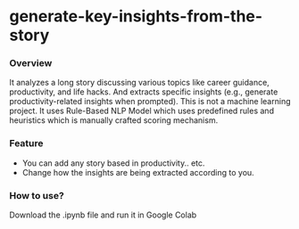 # generate-key-insights-from-the-story

### Overview
It analyzes a long story discussing various topics like career guidance, productivity, and life hacks. And extracts specific insights (e.g., generate productivity-related insights when prompted).
This is not a machine learning project. It uses Rule-Based NLP Model which uses predefined rules and heuristics which is manually crafted scoring mechanism.

### Feature
- You can add any story based in productivity.. etc.
- Change how the insights are being extracted according to you.

### How to use?
Download the .ipynb file and run it in Google Colab
